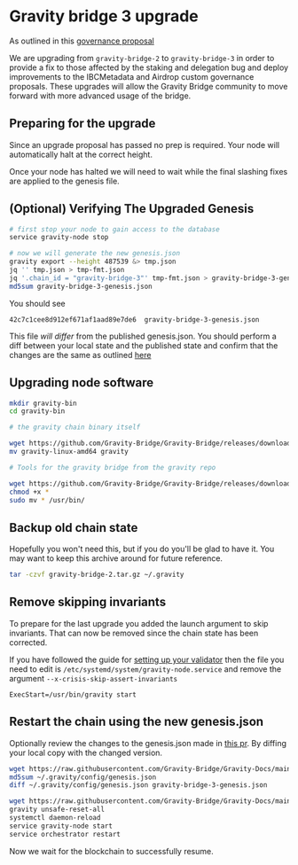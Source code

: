# Gravity bridge 3 upgrade

As outlined in this [governance proposal](https://www.mintscan.io/gravity-bridge/proposals/6)

We are upgrading from `gravity-bridge-2` to `gravity-bridge-3` in order to provide a fix to those affected by the staking and delegation bug and deploy improvements to the IBCMetadata and Airdrop custom governance proposals. These upgrades will allow the Gravity Bridge community to move forward with more advanced usage of the bridge.

## Preparing for the upgrade

Since an upgrade proposal has passed no prep is required. Your node will automatically halt at the correct height.

Once your node has halted we will need to wait while the final slashing fixes are applied to the genesis file.

## (Optional) Verifying The Upgraded Genesis

```bash
# first stop your node to gain access to the database
service gravity-node stop

# now we will generate the new genesis.json
gravity export --height 487539 &> tmp.json
jq '' tmp.json > tmp-fmt.json
jq '.chain_id = "gravity-bridge-3"' tmp-fmt.json > gravity-bridge-3-genesis.json
md5sum gravity-bridge-3-genesis.json
```

You should see

```text
42c7c1cee8d912ef671af1aad89e7de6  gravity-bridge-3-genesis.json
```

This file *will differ* from the published genesis.json. You should perform a diff between your local state and the published state and confirm that the changes are the same as outlined [here](https://github.com/Gravity-Bridge/Gravity-Bridge/pull/20)

## Upgrading node software

```bash
mkdir gravity-bin
cd gravity-bin

# the gravity chain binary itself

wget https://github.com/Gravity-Bridge/Gravity-Bridge/releases/download/v1.3.3/gravity-linux-amd64
mv gravity-linux-amd64 gravity

# Tools for the gravity bridge from the gravity repo

wget https://github.com/Gravity-Bridge/Gravity-Bridge/releases/download/v1.3.3/gbt
chmod +x *
sudo mv * /usr/bin/
```

## Backup old chain state

Hopefully you won't need this, but if you do you'll be glad to have it. You may want to keep this archive around for future reference.

```bash
tar -czvf gravity-bridge-2.tar.gz ~/.gravity
```

## Remove skipping invariants

To prepare for the last upgrade you added the launch argument to skip invariants. That can now be removed since the chain state has been corrected.

If you have followed the guide for [setting up your validator](/docs/setting-up-a-validator.md) then the file you need to edit is `/etc/systemd/system/gravity-node.service` and remove the argument `--x-crisis-skip-assert-invariants`

```text
ExecStart=/usr/bin/gravity start
```

## Restart the chain using the new genesis.json

Optionally review the changes to the genesis.json made in [this pr](https://github.com/Gravity-Bridge/Gravity-Docs/pull/306). By diffing your local copy with the changed version.

```bash
wget https://raw.githubusercontent.com/Gravity-Bridge/Gravity-Docs/main/genesis.json -O ~/.gravity/config/genesis.json
md5sum ~/.gravity/config/genesis.json
diff ~/.gravity/config/genesis.json gravity-bridge-3-genesis.json
```

```bash
wget https://raw.githubusercontent.com/Gravity-Bridge/Gravity-Docs/main/genesis.json -O ~/.gravity/config/genesis.json
gravity unsafe-reset-all
systemctl daemon-reload
service gravity-node start
service orchestrator restart
```

Now we wait for the blockchain to successfully resume.

